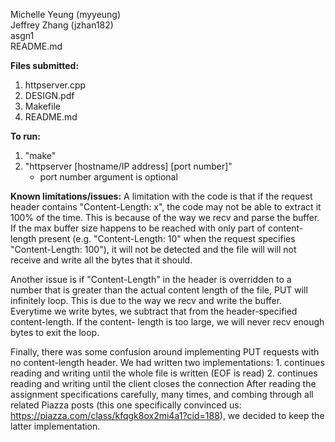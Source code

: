 <p>Michelle Yeung (myyeung)<br>
Jeffrey Zhang (jzhan182)<br>
asgn1<br>
README.md</p>

**Files submitted:**
1. httpserver.cpp
2. DESIGN.pdf
3. Makefile
4. README.md

**To run:**
1. "make"
2. "httpserver [hostname/IP address] [port number]"
    - port number argument is optional

**Known limitations/issues:**
A limitation with the code is that if the request header contains
"Content-Length: x", the code may not be able to extract it 100% of the 
time. This is because of the way we recv and parse the buffer. If the max
buffer size happens to be reached with only part of content-length present 
(e.g. "Content-Length: 10" when the request specifies "Content-Length: 100"),
it will not be detected and the file will will not receive and write all the
bytes that it should.

Another issue is if "Content-Length" in the header is overridden to a number
that is greater than the actual content length of the file, PUT will infinitely
loop. This is due to the way we recv and write the buffer. Everytime we write 
bytes, we subtract that from the header-specified content-length. If the content-
length is too large, we will never recv enough bytes to exit the loop.

Finally, there was some confusion around implementing PUT requests with no 
content-length header. We had written two implementations:
    1. continues reading and writing until the whole file is written (EOF is read)
    2. continues reading and writing until the client closes the connection
After reading the assignment specifications carefully, many times, and combing through
all related Piazza posts (this one specifically convinced us: 
https://piazza.com/class/kfqgk8ox2mi4a1?cid=188), we decided to keep the 
latter implementation.